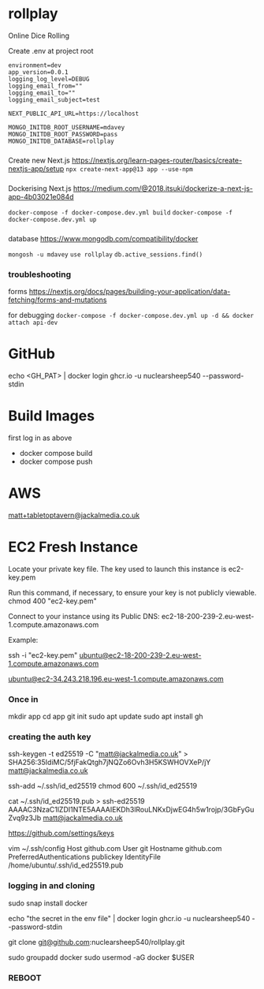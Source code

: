 # rollplay
Online Dice Rolling

Create .env at project root
```
environment=dev
app_version=0.0.1
logging_log_level=DEBUG
logging_email_from=""
logging_email_to=""
logging_email_subject=test

NEXT_PUBLIC_API_URL=https://localhost

MONGO_INITDB_ROOT_USERNAME=mdavey
MONGO_INITDB_ROOT_PASSWORD=pass
MONGO_INITDB_DATABASE=rollplay

```
###
Create new Next.js
https://nextjs.org/learn-pages-router/basics/create-nextjs-app/setup
`npx create-next-app@13 app --use-npm`

###
Dockerising Next.js
https://medium.com/@2018.itsuki/dockerize-a-next-js-app-4b03021e084d

`docker-compose -f docker-compose.dev.yml build`
`docker-compose -f docker-compose.dev.yml up`

###
database
https://www.mongodb.com/compatibility/docker

`mongosh -u mdavey`
`use rollplay`
`db.active_sessions.find()`

### troubleshooting
forms
https://nextjs.org/docs/pages/building-your-application/data-fetching/forms-and-mutations

for debugging
`docker-compose -f docker-compose.dev.yml up -d && docker attach api-dev`

# GitHub
echo <GH_PAT> | docker login ghcr.io -u nuclearsheep540 --password-stdin

# Build Images
first log in as above
* docker compose build
* docker compose push

# AWS
matt+tabletoptavern@jackalmedia.co.uk

# EC2 Fresh Instance
Locate your private key file. The key used to launch this instance is ec2-key.pem

Run this command, if necessary, to ensure your key is not publicly viewable.
 chmod 400 "ec2-key.pem"

Connect to your instance using its Public DNS:
 ec2-18-200-239-2.eu-west-1.compute.amazonaws.com

Example:

 ssh -i "ec2-key.pem" ubuntu@ec2-18-200-239-2.eu-west-1.compute.amazonaws.com

 ubuntu@ec2-34.243.218.196.eu-west-1.compute.amazonaws.com

 ### Once in

mkdir app
cd app
git init
sudo apt update
sudo apt install gh

### creating the auth key

ssh-keygen -t ed25519 -C "matt@jackalmedia.co.uk"
	> SHA256:35IdiMC/5fjFakQtgh7jNQZo6Ovh3H5KSWHOVXeP/jY matt@jackalmedia.co.uk

ssh-add ~/.ssh/id_ed25519
chmod 600 ~/.ssh/id_ed25519

cat ~/.ssh/id_ed25519.pub
	> ssh-ed25519 AAAAC3NzaC1lZDI1NTE5AAAAIEKDh3lRouLNKxDjwEG4h5w1rojp/3GbFyGuZvq9z3Jb matt@jackalmedia.co.uk

https://github.com/settings/keys

vim ~/.ssh/config
Host github.com
        User git
        Hostname github.com
        PreferredAuthentications publickey
        IdentityFile /home/ubuntu/.ssh/id_ed25519.pub


### logging in and cloning

sudo snap install docker

echo "the secret in the env file" | docker login ghcr.io -u nuclearsheep540 --password-stdin

git clone git@github.com:nuclearsheep540/rollplay.git

sudo groupadd docker
sudo usermod -aG docker $USER
### REBOOT